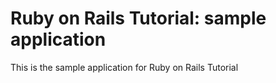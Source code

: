 # Ruby on Rails Tutorial: sample application

This is the sample application for
Ruby on Rails Tutorial
